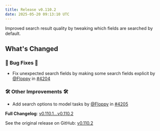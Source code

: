 ```yaml
---
title: Release v0.110.2
date: 2025-05-20 09:13:10 UTC
---
```

Improved search result quality by tweaking which fields are searched by default.

## What's Changed
### 🐛 Bug Fixes 🐛
* Fix unexpected search fields by making some search fields explicit by [@Floppy](https://github.com/Floppy) in [#4204](https://github.com/manyfold3d/manyfold/pull/4204)
### 🛠️ Other Improvements 🛠️
* Add search options to model tasks by [@Floppy](https://github.com/Floppy) in [#4205](https://github.com/manyfold3d/manyfold/pull/4205)


**Full Changelog**: [v0.110.1...v0.110.2](https://github.com/manyfold3d/manyfold/compare/v0.110.1...v0.110.2)

See the original release on GitHub: [v0.110.2](https://github.com/manyfold3d/manyfold/releases/tag/v0.110.2)
